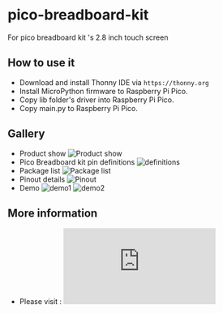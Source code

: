 # pico-breadboard-kit
For pico breadboard kit 's 2.8 inch touch screen 

## How to use it 
* Download and install Thonny IDE via `https://thonny.org`
* Install MicroPython firmware to Raspberry Pi Pico.
* Copy lib folder's driver into Raspberry Pi Pico. 
* Copy main.py to Raspberry Pi Pico.
## Gallery
* Product show
![Product show](https://github.com/geeekpi/picoBDK/blob/main/imgs/PicowithPDK.jpg)
* Pico Breadboard kit pin definitions
![definitions](https://github.com/geeekpi/picoBDK/blob/main/imgs/PDK-definitions.jpg)
* Package list 
![Package list](https://github.com/geeekpi/picoBDK/blob/main/imgs/PDK_PKG_list.jpg)
* Pinout details
![Pinout](https://github.com/geeekpi/picoBDK/blob/main/imgs/Pinout.jpg)
* Demo 
![demo1](https://github.com/geeekpi/picoBDK/blob/main/imgs/PicoShow.jpg)
![demo2](https://github.com/geeekpi/picoBDK/blob/main/imgs/PicoShow-2.jpg)
## More information
* Please visit : 
![wiki.52pi.com](https://wiki.52pi.com/index.php?title=EP-0164)
